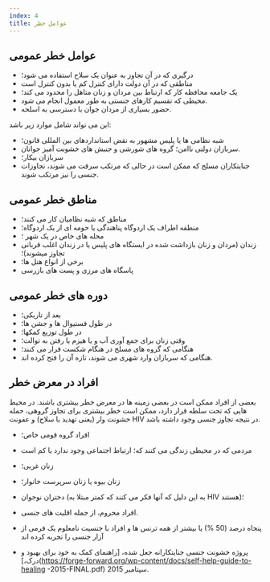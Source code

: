 ```yaml
---
index: 4
title: عوامل خطر
---
```

## عوامل خطر عمومی

*   درگیری که در آن تجاوز به عنوان یک سلاح استفاده می شود؛
*   مناطقی که در آن دولت دارای کنترل کم یا بدون کنترل است
*   یک جامعه محافظه کار که ارتباط بین مردان و زنان متاهل را محدود می کند؛
*   محیطی که تقسیم کارهای جنستی به طور معمول انجام می شود.
*  حضور بسیاری از مردان جوان با دسترسی به اسلحه.

این می تواند شامل موارد زیر باشد:

* شبه نظامی ها یا پلیس مشهور به نقض استانداردهای بین المللی قانون؛
* سربازان دولتی ناامن؛
گروه های شورشی و جنبش های خشونت آمیز جوانان.
* سربازان بیکار؛
* جنایتکاران مسلح که ممکن است در حالی که مرتکب سرقت می شوند، تجاوزات جنسی را نیز مرتکب شوند.

## مناطق خطر عمومی

*   مناطق که شبه نظامیان کار می کنند؛
*   منطقه اطراف یک اردوگاه پناهندگی یا حومه ای از یک
اردوگاه؛
*   محله های خاص در یک شهر ؛
*   زندان (مردان و زنان بازداشت شده در ایستگاه های پلیس یا در زندان اغلب قربانی تجاوز میشوند)؛
*  برخی از انواع هتل ها؛
*  پاسگاه های مرزی و پست های بازرسی

## دوره های خطر عمومی

* بعد از تاریکی؛
* در طول فستیوال ها و جشن ها؛
* در طول توزیع کمکها؛
* وقتی زنان برای جمع آوری آب و یا هیزم یا رفتن به
توالت؛
* هنگامی که گروه های مسلح در هنگام شکست فرار می کنند؛
* هنگامی که سربازان وارد شهری می شوند، تازه آن را فتح کرده اند.

## افراد در معرض خطر 

بعضی از افراد ممکن است در بعضی زمینه ها در معرض خطر بیشتری باشند. در محیط هایی که تحت سلطه قرار دارد، ممکن است خطر بیشتری برای تجاوز گروهی، حمله خشونت وار (یعنی تهدید با سلاح) و عفونت HIV در نتیجه تجاوز جنسی وجود داشته باشد.

*   افراد گروه قومی خاص؛
*   مردمی که در محیطی زندگی می کنند که؛
ارتباط اجتماعی وجود ندارد یا کم است
*   زنان غربی؛
*   زنان بیوه یا زنان سرپرست خانوار؛
*  دختران نوجوان (به این دلیل که آنها فکر می کنند که کمتر مبتلا به HIV هستند)؛
*  افراد محروم، از جمله اقلیت های جنسی.

* پنجاه درصد (50 %) یا بیشتر از همه ترنس ها و افراد با جنسیت نامعلوم یک فرمی از آزار جنسی را تجربه کرده اند
 * پروژه خشونت جنسی جنایتکارانه جعل شده، [راهنمای کمک به خود برای بهبود و درک،](https://forge-forward.org/wp-content/docs/self-help-guide-to-healing -2015-FINAL.pdf) سپتامبر 2015.